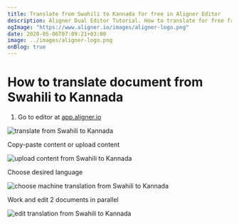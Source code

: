 ```yaml
---
title: Translate from Swahili to Kannada for free in Aligner Editor
description: Aligner Dual Editor Tutorial. How to translate for free from Swahili to Kannada. Aligner is multilingual document management platform. 
ogImage: "https://www.aligner.io/images/aligner-logo.png"
date: 2020-05-06T07:09:21+03:00
image: ../images/aligner-logo.png
onBlog: true
---
```


# How to translate document from Swahili to Kannada

1. Go to editor at [app.aligner.io](https://app.aligner.io "Aligner App web page")

![translate from Swahili to Kannada](../aligner-blank-editor.png "translate from Swahili to Kannada")

Copy-paste content or upload content

![upload content from Swahili to Kannada](../aligner-uploaded-document.png "upload content from Swahili to Kannada")

Choose desired language

![choose machine translation from Swahili to Kannada](../aligner-language-dropdown.png "choose machine translation from Swahili to Kannada")

Work and edit 2 documents in parallel

![edit translation from Swahili to Kannada](../aligner-double-sitded-editor.png "edit translation from Swahili to Kannada")

